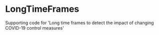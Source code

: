 # LongTimeFrames
Supporting code for 'Long time frames to detect the impact of changing COVID-19 control measures'
